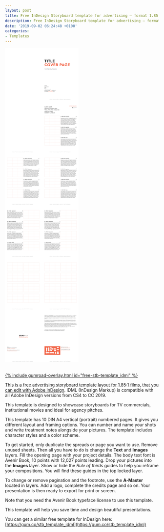 ```yaml
---
layout: post
title: Free InDesign Storyboard template for advertising — format 1.85:1 Avenir Book 10pt on A4 vertical
description: Free InDesign Storyboard template for advertising — format 1.85:1 Avenir Book 10pt on A4 vertical
date: '2019-09-02 06:24:48 +0100'
categories:
- Templates
---
```

<a href="https://gum.co/free-stb-template_idml"><img src="/images/Film-Storyboards.com_Advertising_Storyboard-template_1.85x1_Avenir-Book_overview.png"/><br/><br/>

{% include gumroad-overlay.html id="free-stb-template_idml" %}

This is a free advertising storyboard template layout for 1.85:1 films, that you can edit with  [Adobe InDesign](https://adobe.com/products/indesign/). IDML (InDesign Markup) is compatible with all Adobe InDesign versions from CS4 to CC 2019.

This template is designed to showcase storyboards for TV commercials, institutional movies and ideal for agency pitches.

This template has 10 DIN A4 vertical (portrait) numbered pages. It gives you different layout and framing options. You can number and name your shots and write treatment notes alongside your pictures. The template includes character styles and a color scheme.

To get started, only duplicate the spreads or page you want to use. Remove unused sheets. Then all you have to do is change the **Text** and **Images** layers. Fill the opening page with your project details. The body text font is Avenir Book, 10 points with 12,027 points leading. Drop your pictures into the **Images** layer. Show or hide the *Rule of thirds* guides to help you reframe your compositions. You will find these guides in the top locked layer.

To change or remove pagination and the footnote, use the **A-Master** located in layers. Add a logo, complete the credits page and so on. Your presentation is then ready to export for print or screen.

Note that you need the Avenir Book typeface license to use this template.

This template will help you save time and design beautiful presentations.



You can get a similar free template for InDesign here: [https://gum.co/stb_template_idml](https://gum.co/stb_template_idml)
